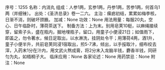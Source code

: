 序号：1255
名称：内消丸
组成：人参1两，玄参1两，丹参1两，苦参1两，何首乌1两（并细锉）。
出处：《圣济总录》卷一二六。
主治：瘰疬初结，累累如梅李核，日渐不消，则破坏颈腋。
加减：None
功效：None
用法用量：每服20丸，空心、日午临卧时，薄荷茶送下。
制备方法：上为末。别用皂荚10梃，以麻绳接续穿，留索子头，盛在瓶内，掘地埋瓶子，留口，用童子小便浸21日；如值雨下，即盖之，勿令著水，候日足取出，以水淋洗，挂阴处令干；用薄荷4两，酒1升，童子小便半升，共前皂荚同浸1宿取出，煎5-7沸，倾出，以手挼取汁，细布绞去滓，入药末1分在汁内，用文武火熬成膏，将2分末入龙脑半钱，麝香半钱，同研匀为丸，如梧桐子大。
临床应用：None
各家论述：None
用药禁忌：None
附注：None

